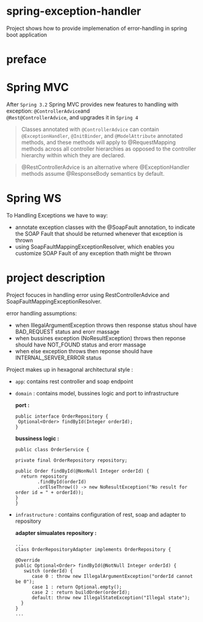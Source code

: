 # spring-exception-handler
Project shows how to provide implemenation of error-handling in spring boot application

# preface
 # Spring MVC
  After `Spring 3.2` Spring MVC provides new features to handling with exception: `@ControllerAdvice`and                       
  `@Rest@ControllerAdvice`, and upgrades it in `Spring 4` 

  > Classes annotated with `@ControllerAdvice` can contain `@ExceptionHandler`, `@InitBinder`, and `@ModelAttribute` annotated     methods, and these methods will apply to @RequestMapping methods across all controller hierarchies as opposed to the           controller hierarchy within which they are declared.

  > @RestControllerAdvice is an alternative where @ExceptionHandler methods assume @ResponseBody semantics by default.

 # Spring WS
   To Handling Exceptions we have to way:
   * annotate exception classes with the @SoapFault annotation, to indicate the SOAP Fault that should be returned whenever        that exception is thrown
   * using SoapFaultMappingExceptionResolver, which enables you customize SOAP Fault of any exception thath might be thrown
   
# project description
  Project focuces in handling error using RestControllerAdvice and SoapFaultMappingExceptionResolver.
 
  error handling assumptions:
   * when IllegalArgumentException throws then response status shoul have BAD_REQUEST status and erorr massage
   * when bussines exception (NoResultException) throws then reponse should have NOT_FOUND status and erorr massage
   * when else exception throws then reponse should have INTERNAL_SERVER_ERROR status 
 
 
  Project makes up in hexagonal architectural style :  
   * `app`:
      contains rest controller and soap endpoint
   * `domain` :
      contains model, bussines logic and port to infrastructure
      
        **port :**
        ```
        public interface OrderRepository {
         Optional<Order> findById(Integer orderId);
        }
        ```
      
       **bussiness logic :**
        ```
        public class OrderService {

        private final OrderRepository repository;

        public Order findById(@NonNull Integer orderId) {
          return repository
                .findById(orderId)
                .orElseThrow(() -> new NoResultException("No result for order id = " + orderId));
       }
       }
       ```
  
  * `infrastructure` :
      contains configuration of rest, soap and adapter to repository
    
      **adapter simualates repository :**
      ``` 
      ...
      class OrderRepositoryAdapter implements OrderRepository {

      @Override
      public Optional<Order> findById(@NotNull Integer orderId) {
         switch (orderId) {
            case 0 : throw new IllegalArgumentException("orderId cannot be 0");
            case 1 : return Optional.empty();
            case 2 : return buildOrder(orderId);
            default: throw new IllegalStateException("Illegal state");
        }
      }
     ...
     ```
   
   
 
   
    
    
    
 
  
